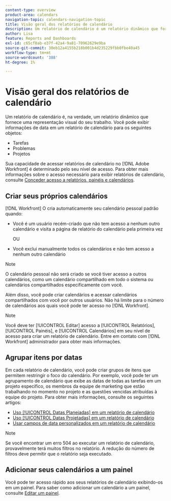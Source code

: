 ```yaml
---
content-type: overview
product-area: calendars
navigation-topic: calendars-navigation-topic
title: Visão geral dos relatórios de calendário
description: Um relatório de calendário é um relatório dinâmico que fornece uma representação visual do seu trabalho. Você pode exibir informações de data em um relatório de calendário para tarefas, problemas e projetos.
author: Lisa
feature: Reports and Dashboards
exl-id: c65cf8ab-e37f-42a4-9a81-70962629e9ba
source-git-commit: 30eb12a4155b218b001b4d235229fbb0fbe40a45
workflow-type: tm+mt
source-wordcount: '388'
ht-degree: 1%

---
```


# Visão geral dos relatórios de calendário

<!-- Audited: 01/2024 -->

Um relatório de calendário é, na verdade, um relatório dinâmico que fornece uma representação visual do seu trabalho. Você pode exibir informações de data em um relatório de calendário para os seguintes objetos:

* Tarefas
* Problemas
* Projetos

Sua capacidade de acessar relatórios de calendário no [!DNL Adobe Workfront] é determinado pelo seu nível de acesso. Para obter mais informações sobre o acesso necessário para exibir relatórios de calendário, consulte [Conceder acesso a relatórios, painéis e calendários](../../../administration-and-setup/add-users/configure-and-grant-access/grant-access-reports-dashboards-calendars.md).

## Criar seus próprios calendários

[!DNL Workfront] O cria automaticamente seu calendário pessoal padrão quando:

* Você é um usuário recém-criado que não tem acesso a nenhum outro calendário e visita a página de relatório do calendário pela primeira vez

  OU

* Você exclui manualmente todos os calendários e não tem acesso a nenhum outro calendário

>[!NOTE]
>
>O calendário pessoal não será criado se você tiver acesso a outros calendários, como um calendário compartilhado em todo o sistema ou calendários compartilhados especificamente com você.

Além disso, você pode criar calendários e acessar calendários compartilhados com você por outros usuários. Não há limite para o número de calendários aos quais você pode ter acesso no [!DNL Workfront].

>[!NOTE]
>
>Você deve ter [!UICONTROL Editar] acesso a [!UICONTROL Relatórios], [!UICONTROL Painéis], e [!UICONTROL Calendários] em seu nível de acesso para criar um relatório de calendário. Entre em contato com [!DNL Workfront] administrador para obter mais informações.

## Agrupar itens por datas

Em cada relatório de calendário, você pode criar grupos de itens que permitem restringir o foco do calendário. Por exemplo, você pode ter um agrupamento de calendário que exibe as datas de todas as tarefas em um projeto específico, os membros da equipe de marketing que estão trabalhando no momento no projeto e as questões vencidas atribuídas à equipe do projeto. Para obter mais informações, consulte os seguintes artigos:

* [Uso [!UICONTROL Datas Planejadas] em um relatório de calendário](../../../reports-and-dashboards/reports/calendars/use-planned-dates.md)
* [Uso [!UICONTROL Datas Projetadas] em um relatório de calendário](../../../reports-and-dashboards/reports/calendars/use-projected-dates.md)
* [Usar campos de data personalizados em um relatório de calendário](../../../reports-and-dashboards/reports/calendars/use-custom-dates.md)

>[!NOTE]
>
>Se você encontrar um erro 504 ao executar um relatório de calendário, provavelmente terá muitos filtros no relatório. A redução do número de filtros deve permitir que o relatório seja executado.

## Adicionar seus calendários a um painel

Você pode ter acesso rápido aos seus relatórios de calendário exibindo-os em um painel. Para saber como adicionar um calendário a um painel, consulte [Editar um painel](../../../reports-and-dashboards/dashboards/creating-and-managing-dashboards/edit-dashboard.md).
